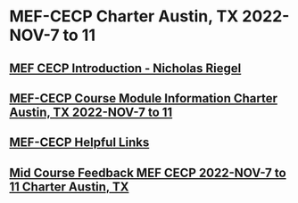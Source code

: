 # MEF-CECP Charter Austin, TX 2022-NOV-7 to 11
## [MEF CECP Introduction - Nicholas Riegel](https://docs.google.com/presentation/d/11ZlK0aTZtwksAKQZjM3vuOXdUHV06VJTYQbiXrqRE7w/edit?usp=sharing)
## [MEF-CECP Course Module Information Charter Austin, TX 2022-NOV-7 to 11](https://docs.google.com/spreadsheets/d/1e5MQ3LA851dxi6BIzu_M9Ak0fKgsH5tknQ3tcnVn8dw/edit?usp=sharing)
## [MEF-CECP Helpful Links](https://docs.google.com/document/d/1nzROVPcKF1c28RvWyq-QCJy8JYeUmAMma6pF0houAg4/edit?usp=sharing)
## [Mid Course Feedback MEF CECP 2022-NOV-7 to 11 Charter Austin, TX](https://forms.gle/Wi1EmNqUgp9jxGGC9)
